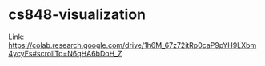 # cs848-visualization
Link: https://colab.research.google.com/drive/1h6M_67z72itRp0caP9pYH9LXbm4ycyFs#scrollTo=N6qHA6bDoH_Z

